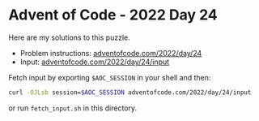 # Advent of Code - 2022 Day 24
Here are my solutions to this puzzle.

* Problem instructions: [adventofcode.com/2022/day/24](https://adventofcode.com/2022/day/24)
* Input: [adventofcode.com/2022/day/24/input](https://adventofcode.com/2022/day/24/input)

Fetch input by exporting `$AOC_SESSION` in your shell and then:
```bash
curl -OJLsb session=$AOC_SESSION adventofcode.com/2022/day/24/input
```

or run `fetch_input.sh` in this directory.
